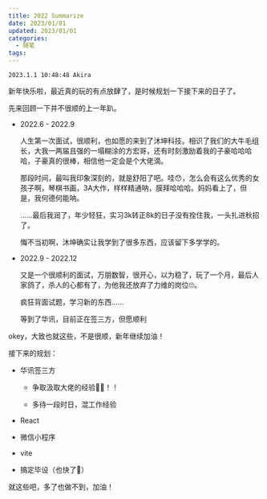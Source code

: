 ```yaml
---
title: 2022 Summarize
date: 2023/01/01
updated: 2023/01/01
categories:
  - 随笔
tags: 
---
```


`2023.1.1 10:48:48 Akira`

新年快乐啦，最近真的玩的有点放肆了，是时候规划一下接下来的日子了。

先来回顾一下并不很顺的上一年趴。

- 2022.6 - 2022.9
  
  人生第一次面试，很顺利，也如愿的来到了沐坤科技。相识了我们的大牛毛组长，大我一两届且强的一塌糊涂的方宏哥，还有时刻激励着我的子豪哈哈哈哈，子豪真的很棒，相信他一定会是个大佬滴。
  
  那段时间，最叫我印象深刻的，就是舒阳了吧。哇😯，怎么会有这么优秀的女孩子啊，琴棋书画，3A大作，样样精通呐，膜拜哈哈哈。妈妈看上了，但是，我何德何能呐。
  
  ……最后我润了，年少轻狂，实习3k转正8k的日子没有拴住我，一头扎进秋招了。
  
  悔不当初啊，沐坤确实让我学到了很多东西，应该留下多学学的。

- 2022.9 - 2022.12
  
  又是一个很顺利的面试，万朋数智，很开心，以为稳了，玩了一个月，最后人家鸽了，杀人的心都有了，为他我还放弃了力维的岗位🙄。
  
  疯狂背面试题，学习新的东西……
  
  等到了华讯，目前正在签三方，但愿顺利

okey，大致也就这些，不是很顺，新年继续加油！

接下来的规划：

- 华讯签三方
  
  - 争取汲取大佬的经验🤦‍♂️！！
  
  - 多待一段时日，混工作经验

- React

- 微信小程序

- vite

- 搞定毕设（也快了🤪）

就这些吧，多了也做不到，加油！
